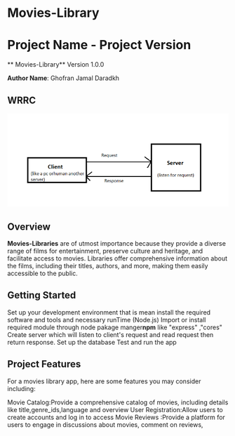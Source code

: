 # Movies-Library
# Project Name - Project Version
** Movies-Library** Version 1.0.0

**Author Name**: Ghofran Jamal Daradkh

## WRRC
![Alt text](assets/WRRC.PNG)

## Overview
**Movies-Libraries** are of utmost importance because they provide a diverse range of films for entertainment, preserve culture and heritage, and facilitate access to movies. Libraries offer comprehensive information about the films, including their titles, authors, and more, making them easily accessible to the public.

## Getting Started
<!-- What are the steps that a user must take in order to build this app on their own machine and get it running? -->
Set up your development environment that is mean install the required software and tools and necessary runTime (Node.js)
Import or install required module through node pakage manger**npm** like "express" ,"cores"
Create server which will listen to client's request and read request then return response.
Set up the database
Test and run the app


## Project Features
<!-- What are the features included in you app -->
For a movies library app, here are some features you may consider including: 

Movie Catalog:Provide a comprehensive catalog of movies, including details like title,genre_ids,language and overview 
User Registration:Allow users to create accounts and log in to access 
Movie Reviews :Provide a platform for users to engage in discussions about movies, comment on reviews,
